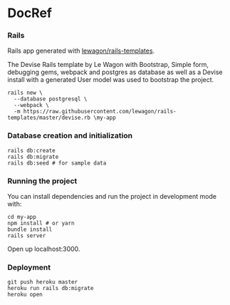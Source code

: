 # DocRef 

### Rails 

Rails app generated with [lewagon/rails-templates](https://github.com/lewagon/rails-templates).

The Devise Rails template by Le Wagon with Bootstrap, Simple form, debugging gems, webpack and postgres as database as well as a Devise install with a generated User model was used to bootstrap the project.

```
rails new \
  --database postgresql \
  --webpack \
  -m https://raw.githubusercontent.com/lewagon/rails-templates/master/devise.rb \my-app
```

### Database creation and initialization

```
rails db:create
rails db:migrate
rails db:seed # for sample data
```

### Running the project
You can install dependencies and run the project in development mode with:

```
cd my-app
npm install # or yarn
bundle install
rails server
```
Open up localhost:3000.

### Deployment

```
git push heroku master
heroku run rails db:migrate
heroku open

```
